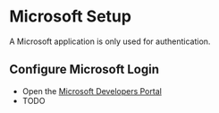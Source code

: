 # Microsoft Setup

A Microsoft application is only used for authentication. 

## Configure Microsoft Login

-   Open the [Microsoft Developers Portal]()
-   TODO